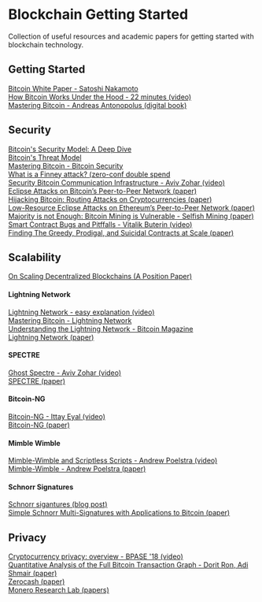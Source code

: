 # Blockchain Getting Started
Collection of useful resources and academic papers for getting started with blockchain technology.

## Getting Started
[Bitcoin White Paper - Satoshi Nakamoto](https://bitcoin.org/bitcoin.pdf)<br>
[How Bitcoin Works Under the Hood - 22 minutes (video)](https://www.youtube.com/watch?v=Lx9zgZCMqXE)<br>
[Mastering Bitcoin - Andreas Antonopolus (digital book)](https://github.com/bitcoinbook/bitcoinbook)

## Security
[Bitcoin's Security Model: A Deep Dive](https://www.coindesk.com/bitcoins-security-model-deep-dive/)<br>
[Bitcoin's Threat Model](https://jwweatherman.com/#/bitcoinThreatModel)<br>
[Mastering Bitcoin - Bitcoin Security](https://github.com/bitcoinbook/bitcoinbook/blob/develop/ch11.asciidoc)<br>
[What is a Finney attack? (zero-conf double spend](https://bitcoin.stackexchange.com/questions/4942/what-is-a-finney-attack)<br>
[Security Bitcoin Communication Infrastructure - Aviv Zohar (video)](https://www.youtube.com/watch?v=YUHUeglX1aw&list=PLW3u28VuDAHLjOHidVUx9tViO6L6_avms&index=7)<br>
[Eclipse Attacks on Bitcoin’s Peer-to-Peer Network (paper)](https://eprint.iacr.org/2015/263.pdf)<br>
[Hijacking Bitcoin: Routing Attacks on Cryptocurrencies (paper)](http://www.avivz.net/pubs/16/btc_hijack.pdf)<br>
[Low-Resource Eclipse Attacks
on Ethereum’s Peer-to-Peer Network (paper)](http://www.cs.bu.edu/~goldbe/projects/eclipseEth.pdf)<br>
[Majority is not Enough:
Bitcoin Mining is Vulnerable - Selfish Mining (paper)](https://www.cs.cornell.edu/~ie53/publications/btcProcFC.pdf)<br>
[Smart Contract Bugs and Pitffalls - Vitalik Buterin (video)](https://www.youtube.com/watch?v=SRrUd_6t6Wk&list=PLW3u28VuDAHLjOHidVUx9tViO6L6_avms&index=5)<br>
[Finding The Greedy, Prodigal, and Suicidal Contracts at Scale
 (paper)](https://arxiv.org/pdf/1802.06038.pdf)<br>

## Scalability
[On Scaling Decentralized Blockchains
(A Position Paper)](http://fc16.ifca.ai/bitcoin/papers/CDE+16.pdf)<br>
#### Lightning Network
[Lightning Network - easy explanation (video)](https://www.youtube.com/watch?v=rrr_zPmEiME)<br>
[Mastering Bitcoin - Lightning Network](https://github.com/bitcoinbook/bitcoinbook/blob/develop/ch12.asciidoc#payment-channels-and-state-channels)<br>
[Understanding the Lightning Network - Bitcoin Magazine](https://bitcoinmagazine.com/articles/understanding-the-lightning-network-part-building-a-bidirectional-payment-channel-1464710791/)<br>
[Lightning Network (paper)](https://lightning.network/lightning-network-paper.pdf)<br>
#### SPECTRE
[Ghost Spectre - Aviv Zohar (video)](https://www.youtube.com/watch?v=5mEaBXl3BMM)<br>
[SPECTRE (paper)](https://eprint.iacr.org/2016/1159.pdf)<br>
#### Bitcoin-NG
[Bitcoin-NG - Ittay Eyal (video)](https://www.youtube.com/watch?v=IVfw5KdZhAE&list=PLW3u28VuDAHLjOHidVUx9tViO6L6_avms&index=13)<br>
[Bitcoin-NG (paper)](https://www.usenix.org/system/files/conference/nsdi16/nsdi16-paper-eyal.pdf)<br>
#### Mimble Wimble
[Mimble-Wimble and Scriptless Scripts - Andrew Poelstra (video)](https://www.youtube.com/watch?v=ovCBT1gyk9c)<br>
[Mimble-Wimble - Andrew Poelstra (paper)](https://download.wpsoftware.net/bitcoin/wizardry/mimblewimble.pdf)<br>
#### Schnorr Signatures
[Schnorr sigantures (blog post)](https://hackernoon.com/excited-for-schnorr-signatures-a00ee467fc5f)<br>
[Simple Schnorr Multi-Signatures
with Applications to Bitcoin (paper)](https://eprint.iacr.org/2018/068.pdf)

## Privacy
[Cryptocurrency privacy: overview - BPASE '18 (video)](https://www.youtube.com/watch?v=qpn9ICem5wk)<br>
[Quantitative Analysis of the Full Bitcoin
Transaction Graph - Dorit Ron, Adi Shmair (paper)](https://eprint.iacr.org/2012/584.pdf)<br>
[Zerocash (paper)](http://zerocash-project.org/media/pdf/zerocash-oakland2014.pdf)<br>
[Monero Research Lab (papers)](https://lab.getmonero.org/)
